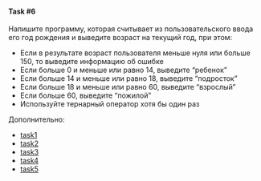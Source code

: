 #### Task #6

Напишите программу, которая считывает из пользовательского ввода его год рождения и выведите возраст на текущий год, при этом:

- Если в результате возраст пользователя меньше нуля или больше 150, то выведите информацию об ошибке
- Если больше 0 и меньше или равно 14, выведите “ребенок”
- Если больше 14 и меньше или равно 18, выведите “подросток”
- Если больше 18 и меньше или равно 60, выведите “взрослый”
- Если больше 60, выведите “пожилой”
- Используйте тернарный оператор хотя бы один раз

Дополнительно:

- [task1](https://www.w3schools.com/java/exercise.asp?filename=exercise_conditions1)
- [task2](https://www.w3schools.com/java/exercise.asp?filename=exercise_conditions2)
- [task3](https://www.w3schools.com/java/exercise.asp?filename=exercise_conditions3)
- [task4](https://www.w3schools.com/java/exercise.asp?filename=exercise_conditions4)
- [task5](https://www.w3schools.com/java/exercise.asp?filename=exercise_conditions5)